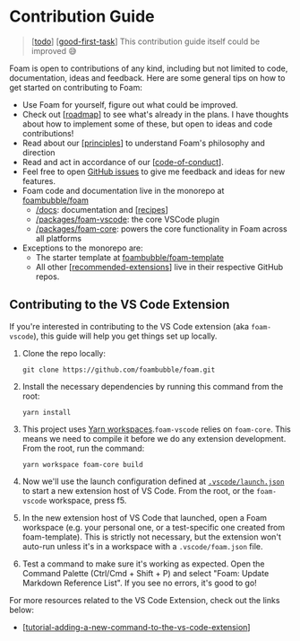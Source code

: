 # Contribution Guide

> [[todo]] [[good-first-task]] This contribution guide itself could be improved 😅

Foam is open to contributions of any kind, including but not limited to code, documentation, ideas and feedback. Here are some general tips on how to get started on contributing to Foam:

- Use Foam for yourself, figure out what could be improved.
- Check out [[roadmap]] to see what's already in the plans. I have thoughts about how to implement some of these, but open to ideas and code contributions!
- Read about our [[principles]] to understand Foam's philosophy and direction
- Read and act in accordance of our [[code-of-conduct]].
- Feel free to open [GitHub issues](https://github.com/foambubble/foam/issues) to give me feedback and ideas for new features.
- Foam code and documentation live in the monorepo at [foambubble/foam](https://github.com/foambubble/foam/)
  - [/docs](https://github.com/foambubble/foam/docs): documentation and [[recipes]]
  - [/packages/foam-vscode](https://github.com/foambubble/foam/tree/master/packages/foam-vscode): the core VSCode plugin
  - [/packages/foam-core](https://github.com/foambubble/foam/tree/master/packages/foam-core): powers the core functionality in Foam across all platforms
- Exceptions to the monorepo are:
  - The starter template at [foambubble/foam-template](https://github.com/foambubble/)
  - All other [[recommended-extensions]] live in their respective GitHub repos.

## Contributing to the VS Code Extension

If you're interested in contributing to the VS Code extension (aka `foam-vscode`), this guide will help you get things set up locally.

1. Clone the repo locally:

   `git clone https://github.com/foambubble/foam.git`

2. Install the necessary dependencies by running this command from the root:

   `yarn install`

3. This project uses [Yarn workspaces](https://classic.yarnpkg.com/en/docs/workspaces/).`foam-vscode` relies on `foam-core`. This means we need to compile it before we do any extension development. From the root, run the command:

   `yarn workspace foam-core build`

4. Now we'll use the launch configuration defined at [`.vscode/launch.json`](https://github.com/foambubble/foam/blob/master/.vscode/launch.json) to start a new extension host of VS Code. From the root, or the `foam-vscode` workspace, press f5.
5. In the new extension host of VS Code that launched, open a Foam workspace (e.g. your personal one, or a test-specific one created from foam-template). This is strictly not necessary, but the extension won't auto-run unless it's in a workspace with a `.vscode/foam.json` file.
6. Test a command to make sure it's working as expected. Open the Command Palette (Ctrl/Cmd + Shift + P) and select "Foam: Update Markdown Reference List". If you see no errors, it's good to go!

For more resources related to the VS Code Extension, check out the links below:

- [[tutorial-adding-a-new-command-to-the-vs-code-extension]]

[//begin]: # "Autogenerated link references for markdown compatibility"
[todo]: todo.md "Todo"
[good-first-task]: good-first-task.md "Good First Task"
[roadmap]: roadmap.md "Roadmap"
[principles]: principles.md "Principles"
[code-of-conduct]: code-of-conduct.md "Code of Conduct"
[recipes]: recipes.md "Recipes"
[recommended-extensions]: recommended-extensions.md "Recommended Extensions"
[tutorial-adding-a-new-command-to-the-vs-code-extension]: tutorial-adding-a-new-command-to-the-vs-code-extension.md "Tutorial: Adding a New Command to the VS Code Extension"
[//end]: # "Autogenerated link references"
